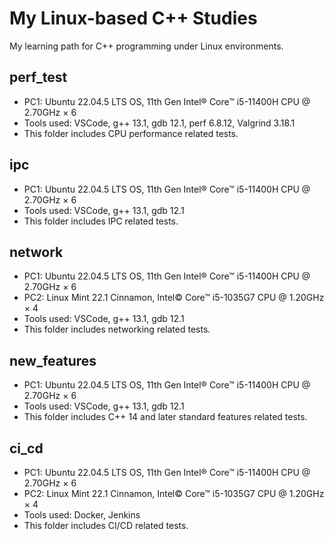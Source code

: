 # My Linux-based C++ Studies

My learning path for C++ programming under Linux environments.

## perf_test

* PC1: Ubuntu 22.04.5 LTS OS, 11th Gen Intel® Core™ i5-11400H CPU @ 2.70GHz × 6
* Tools used: VSCode, g++ 13.1, gdb 12.1, perf 6.8.12, Valgrind 3.18.1
* This folder includes CPU performance related tests.

## ipc

* PC1: Ubuntu 22.04.5 LTS OS, 11th Gen Intel® Core™ i5-11400H CPU @ 2.70GHz × 6
* Tools used: VSCode, g++ 13.1, gdb 12.1
* This folder includes IPC related tests.

## network

* PC1: Ubuntu 22.04.5 LTS OS, 11th Gen Intel® Core™ i5-11400H CPU @ 2.70GHz × 6
* PC2: Linux Mint 22.1 Cinnamon, Intel© Core™ i5-1035G7 CPU @ 1.20GHz × 4
* Tools used: VSCode, g++ 13.1, gdb 12.1
* This folder includes networking related tests.

## new_features

* PC1: Ubuntu 22.04.5 LTS OS, 11th Gen Intel® Core™ i5-11400H CPU @ 2.70GHz × 6
* Tools used: VSCode, g++ 13.1, gdb 12.1
* This folder includes C++ 14 and later standard features related tests.

## ci_cd

* PC1: Ubuntu 22.04.5 LTS OS, 11th Gen Intel® Core™ i5-11400H CPU @ 2.70GHz × 6
* PC2: Linux Mint 22.1 Cinnamon, Intel© Core™ i5-1035G7 CPU @ 1.20GHz × 4
* Tools used: Docker, Jenkins
* This folder includes CI/CD related tests.
